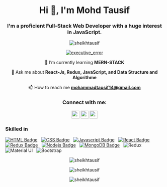 <h1 align="center">Hi 👋, I'm Mohd Tausif</h1>
<h3 align="center">I'm a proficient Full-Stack Web Developer with a huge interest in JavaScript.</h3>

<p align="center"><img src="https://komarev.com/ghpvc/?username=sheikhtausif&label=Profile%20views&color=0e75b6&style=flat"alt="sheikhtausif" /></p>

<p align="center"> <a href="https://twitter.com/executive_error" target="blank"><img src="https://img.shields.io/twitter/follow/executive_error?logo=twitter&style=for-the-badge" alt="executive_error" /></a> </p>

<div align="center">
🌱 I’m currently learning <strong>MERN-STACK</strong>

💬 Ask me about **React-Js, Redux, JavaScript, and Data Structure and Algorithme**

📫 How to reach me **mohammadtausif14@gmail.com**
</div>

<h3 align="center">Connect with me:</h3>
<p align="center">
<!-- <a href="https://dev.to/sheikhtausif" target="blank"><img align="center" src="https://cdn.jsdelivr.net/npm/simple-icons@3.0.1/icons/dev-dot-to.svg" alt="sheikhtausif" height="30" width="40" /></a> -->
<a href="https://twitter.com/executive_error" target="blank"><img align="center" src="https://raw.githubusercontent.com/rahuldkjain/github-profile-readme-generator/master/src/images/icons/Social/twitter.svg" alt="executive_error" height="25" width="25" /></a>
<a href="https://linkedin.com/in/mohdtausif" target="blank"><img align="center" src="https://raw.githubusercontent.com/rahuldkjain/github-profile-readme-generator/master/src/images/icons/Social/linked-in-alt.svg" alt="mohdtausif" height="25" width="25" /></a>
<a href="https://www.hackerrank.com/mohdtausif" target="blank"><img align="center" src="https://raw.githubusercontent.com/rahuldkjain/github-profile-readme-generator/master/src/images/icons/Social/hackerrank.svg" alt="mohdtausif" height="25" width="25" /></a>
</p>

### Skilled in 
[![HTML Badge](https://img.shields.io/badge/HTML-orange?style=for-the-badge&labelColor=black&logo=html5&logoColor=orange)](#)  &nbsp; [![CSS Badge](https://img.shields.io/badge/CSS-blue?style=for-the-badge&labelColor=black&logo=css3&logoColor=blue)](#) &nbsp; [![Javascript Badge](https://img.shields.io/badge/-Javascript-F0DB4F?style=for-the-badge&labelColor=black&logo=javascript&logoColor=F0DB4F)](#)  &nbsp; [![React Badge](https://img.shields.io/badge/-React-61DBFB?style=for-the-badge&labelColor=black&logo=react&logoColor=61DBFB)](#) &nbsp; [![Redux Badge](https://img.shields.io/badge/-Redux-007acc?style=for-the-badge&labelColor=black&logo=redux&logoColor=007acc)](#) &nbsp; [![Nodejs Badge](https://img.shields.io/badge/-Nodejs-609857?style=for-the-badge&labelColor=black&logo=node.js&logoColor=609857)](#) &nbsp; [![MongoDB Badge](https://img.shields.io/badge/-MongoDB-409142?style=for-the-badge&labelColor=black&logo=mongodb&logoColor=409142)](#) &nbsp; ![Redux](https://img.shields.io/badge/express.js-%23593d88.svg?style=for-the-badge&labelColor=black&logo=express&logoColor=%2361DAFB) &nbsp; ![Material UI](https://img.shields.io/badge/materialui-%230081CB.svg?style=for-the-badge&labelColor=black&logo=material-ui&logoColor=white) &nbsp; ![Bootstrap](https://img.shields.io/badge/bootstrap-%23563D7C.svg?style=for-the-badge&labelColor=black&logo=bootstrap&logoColor=white)

<!-- <h3 align="center">Languages and Tools:</h3>
<p align="center"> 
  <a href="https://www.w3schools.com/css/" target="_blank">
    <img src="https://raw.githubusercontent.com/devicons/devicon/master/icons/css3/css3-original-wordmark.svg" alt="css3" width="40" height="40"/> 
  </a> 
  <a href="https://firebase.google.com/" target="_blank"> 
    <img src="https://www.vectorlogo.zone/logos/firebase/firebase-icon.svg" alt="firebase" width="40" height="40"/> 
  </a>
  <a href="https://git-scm.com/" target="_blank"> 
    <img src="https://www.vectorlogo.zone/logos/git-scm/git-scm-icon.svg" alt="git" width="40" height="40"/> 
  </a> 
  <a href="https://www.w3.org/html/" target="_blank"> 
    <img src="https://raw.githubusercontent.com/devicons/devicon/master/icons/html5/html5-original-wordmark.svg" alt="html5" width="40" height="40"/> 
  </a> 
  <a href="https://developer.mozilla.org/en-US/docs/Web/JavaScript" target="_blank"> 
    <img src="https://raw.githubusercontent.com/devicons/devicon/master/icons/javascript/javascript-original.svg" alt="javascript" width="40" height="40"/> 
  </a> 
  <a href="https://reactjs.org/" target="_blank"> 
  <img src="https://raw.githubusercontent.com/devicons/devicon/master/icons/react/react-original-wordmark.svg" alt="react" width="40" height="40"/> 
  </a> 
</p> -->

<p align="center"><img src="https://github-readme-stats.vercel.app/api/top-langs?username=sheikhtausif&show_icons=true&locale=en&layout=compact" alt="sheikhtausif" /></p>

<p align="center"><img src="https://github-readme-stats.vercel.app/api?username=sheikhtausif&show_icons=true&locale=en" alt="sheikhtausif" /></p>

<p align="center"><img src="https://github-readme-streak-stats.herokuapp.com/?user=sheikhtausif&" alt="sheikhtausif" /></p>


